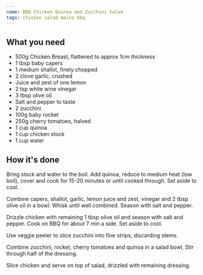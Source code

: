 ```yaml
---
name: BBQ Chicken Quinoa and Zucchini Salad
tags: chicken salad mains bbq
---
```


## What you need
* 500g Chicken Breast, flattened to approx 1cm thickness
* 1 tbsp baby capers
* 1 medium shallot, finely chopped
* 2 clove garlic, crushed
* Juice and zest of one lemon
* 2 tsp white wine vinegar
* 3 tbsp olive oil
* Salt and pepper to taste
* 2 zucchini
* 100g baby rocket
* 250g cherry tomatoes, halved
* 1 cup quinoa
* 1 cup chicken stock
* 1 cup water

<!-- break -->

## How it's done

Bring stock and water to the boil. Add quinoa, reduce to medium heat (low boil), cover and cook for 15-20 minutes or until cooked through. Set aside to cool.

Combine capers, shallot, garlic, lemon juice and zest, vinegar and 2 tbsp olive oil in a bowl. Whisk until well combined. Season with salt and pepper.

Drizzle chicken with remaining 1 tbsp olive oil and season with salt and pepper. Cook on BBQ for about 7 min a side. Set aside to cool.

Use veggie peeler to slice zucchini into fine strips, discarding stems.

Combine zucchini, rocket, cherry tomatoes and quinoa in a salad bowl, Stir through half of the dressing.

Slice chicken and serve on top of salad, drizzled with remaining dressing.
